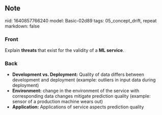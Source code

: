## Note
nid: 1640857766240
model: Basic-02d89
tags: 05_concept_drift, repeat
markdown: false

### Front
Explain <b>threats </b>that exist for the validity of a <b>ML service</b>.

### Back
<ul>
  <li><b>Development vs. Deployment:</b> Quality of data differs
  between development and deployment (example: outliers in input
  data during deployment)
  <li><b>Environment:</b> change in the environment of the service
  with corresponding data changes mitigate prediction quality
  (example: sensor of a production machine wears out)
  <li><b>Application:</b> Applications of service aspects
  prediction quality
</ul>
